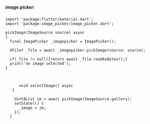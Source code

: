 ##### image picker:


    import 'package:flutter/material.dart';
    import 'package:image_picker/image_picker.dart';

    pickImage(ImageSource source) async
    {
      final ImagePicker _imagepicker = ImagePicker();

      XFile? _file = await _imagepicker.pickImage(source: source);

      if(_file != null){return await _file.readAsBytes();}
      print('no image selected');
    }
    
    
    
          void selectImage() async
       {

        Uint8List im = await pickImage(ImageSource.gallery);
        setState(() {
          _image = im;
        });
      }


        
